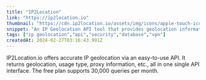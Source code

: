 ```yaml
---
title: "IP2Location"
link: "https://ip2location.io"
thumbnail: "https://cdn.ip2location.io/assets/img/icons/apple-touch-icon.png"
snippet: "An IP Geolocation API tool that provides geolocation information like country, city, ISP, proxy and so on in JSON and XML formats by using users' IP addresses."
tags: ["ip geolocation","api","security","database","vpn"]
createdAt: 2024-02-27T03:16:43.991Z
---
```

IP2Location.io offers accurate IP geolocation via an easy-to-use API. It returns geolocation, usage type, proxy information, etc., all in one single API interface. The free plan supports 30,000 queries per month.

